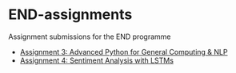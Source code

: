 # END-assignments
Assignment submissions for the END programme

- [Assignment 3: Advanced Python for General Computing & NLP](Assignment_3_Advanced_Python_for_General_Computing_%26_NLP.ipynb)
- [Assignment 4: Sentiment Analysis with LSTMs](Assignment_4_Sentiment_Analysis_IMDB.ipynb)
